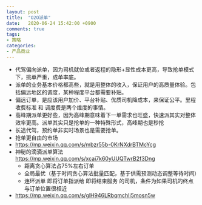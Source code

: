 ```yaml
---
layout: post
title:  "O2O派单"
date:   2020-06-24 15:42:00 +0900
comments: true
tags:
- 策略
categories:
- 产品商业
---
```

- 代驾偏向派单，因为司机就位或者返程的隐形+显性成本更高，导致抢单模式下，挑单严重，成单率底。
- 派单的业务基本价格都高些，就是用整体的收入，保证用户的高质量体验。包括偏远地区的调度，某种程度平台都需要补贴。
- 偏远订单，是应该用户加价、平台补贴、优质司机降成本，来保证公平。里程收费标准 和 调度费是两个维度的事情。
- 高峰期派单更好些，因为高峰期意味着下一单需求也旺盛，快速派其实对整体效率更高。派单其实只是抢单的一种特殊形式，高峰期也是秒抢
- 长途代驾，预约单非实时场景也是需要抢单。
- 抢单更自由的市场
- <https://mp.weixin.qq.com/s/mbzr55b-0KrNXdrBTMcYcg>
- 神秘的滴滴派单算法 <https://mp.weixin.qq.com/s/xcai7k60yUUQTwrB2f3Dng>
    - 距离贪心算法占75%左右订单
    - 全局最优（基于时间贪心算法批量匹配，基于供需预测动态调整等待时间）
    - 连环派单 即将订单指派给 即将结束服务 的司机，条件为如果司机的终点与订单位置很相近
- <https://mp.weixin.qq.com/s/glH946LRbqmchIi5mosn5w>
